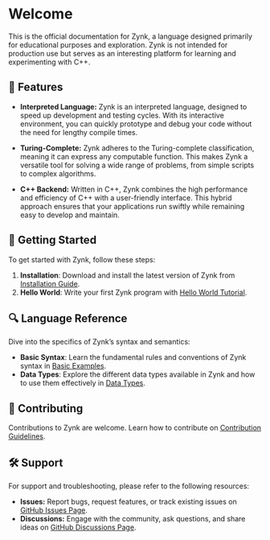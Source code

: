 # Welcome

This is the official documentation for Zynk, a language designed primarily for educational purposes and exploration. Zynk is not intended for production use but serves as an interesting platform for learning and experimenting with C++.

## 🌟 Features

- **Interpreted Language:** Zynk is an interpreted language, designed to speed up development and testing cycles. With its interactive environment, you can quickly prototype and debug your code without the need for lengthy compile times.
  
- **Turing-Complete:** Zynk adheres to the Turing-complete classification, meaning it can express any computable function. This makes Zynk a versatile tool for solving a wide range of problems, from simple scripts to complex algorithms.

- **C++ Backend:** Written in C++, Zynk combines the high performance and efficiency of C++ with a user-friendly interface. This hybrid approach ensures that your applications run swiftly while remaining easy to develop and maintain.

## 🚀 Getting Started

To get started with Zynk, follow these steps:

1. **Installation**: Download and install the latest version of Zynk from [Installation Guide](installation.md).
2. **Hello World**: Write your first Zynk program with [Hello World Tutorial](examples/hello_world.md).

## 🔍 Language Reference

Dive into the specifics of Zynk’s syntax and semantics:

- **Basic Syntax**: Learn the fundamental rules and conventions of Zynk syntax in [Basic Examples](examples/basics.md).
- **Data Types**: Explore the different data types available in Zynk and how to use them effectively in [Data Types](data-types.md).

## 🤝 Contributing

Contributions to Zynk are welcome. Learn how to contribute on [Contribution Guidelines](contributing.md).

## 🛠️ Support

For support and troubleshooting, please refer to the following resources:

- **Issues:** Report bugs, request features, or track existing issues on [GitHub Issues Page](https://github.com/xXenvy/Zynk/issues).
- **Discussions:** Engage with the community, ask questions, and share ideas on [GitHub Discussions Page](https://github.com/xXenvy/Zynk/discussions).

